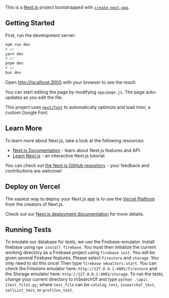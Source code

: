 This is a [Next.js](https://nextjs.org/) project bootstrapped with [`create-next-app`](https://github.com/vercel/next.js/tree/canary/packages/create-next-app).

## Getting Started

First, run the development server:

```bash
npm run dev
# or
yarn dev
# or
pnpm dev
# or
bun dev
```

Open [http://localhost:3000](http://localhost:3000) with your browser to see the result.

You can start editing the page by modifying `app/page.js`. The page auto-updates as you edit the file.

This project uses [`next/font`](https://nextjs.org/docs/basic-features/font-optimization) to automatically optimize and load Inter, a custom Google Font.

## Learn More

To learn more about Next.js, take a look at the following resources:

- [Next.js Documentation](https://nextjs.org/docs) - learn about Next.js features and API.
- [Learn Next.js](https://nextjs.org/learn) - an interactive Next.js tutorial.

You can check out [the Next.js GitHub repository](https://github.com/vercel/next.js/) - your feedback and contributions are welcome!

## Deploy on Vercel

The easiest way to deploy your Next.js app is to use the [Vercel Platform](https://vercel.com/new?utm_medium=default-template&filter=next.js&utm_source=create-next-app&utm_campaign=create-next-app-readme) from the creators of Next.js.

Check out our [Next.js deployment documentation](https://nextjs.org/docs/deployment) for more details.

## Running Tests

To emulate our database for tests, we use the Firebase-emulator. Install firebase using `npm install firebase`. 
You must then initialize the current working directory as a Firebase project using `firebase init`. 
You will be given several Firebase features. Please select `Firestore` and `storage`. You only need to do this once!
Then type `firebase emualtors:start`. You can check the Firestore emulator here: `http://127.0.0.1:4001/firestore`
and the Storage emulator here: `http://127.0.0.1:4001/storage`. To run the tests, change your current directory to
InSearchOf and type `python .\api\{test_file}.py`, where `test_file` can be `catalog_test`, `insearchof_test`, `sellList_test`, or `profiles_test`. 
